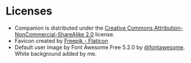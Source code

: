 # Licenses

* Companion is distributed under the [Creative Commons Attribution-NonCommercial-ShareAlike 2.0](../LICENSE) license.
* Favicon created by [Freepik - Flaticon](https://www.flaticon.com/free-icons/message)
* Default user image by Font Awesome Free 5.2.0 by [@fontawesome](https://fontawesome.com). White background added by me. 